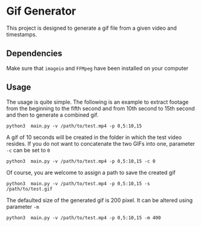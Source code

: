 # Gif Generator

This project is designed to generate a gif file from a given 
video and timestamps.

## Dependencies

Make sure that `imageio` and `FFMpeg` have been installed on
your computer

## Usage

The usage is quite simple. The following is an example to extract 
footage from the beginning to the fifth second and from 10th 
second to 15th second and then to generate a combined gif.
```
python3  main.py -v /path/to/test.mp4 -p 0,5:10,15
```
A gif of 10 seconds will be created in the folder in which the
test video resides. If you do not want to concatenate the two
GIFs into one, parameter `-c` can be set to `0`
```
python3  main.py -v /path/to/test.mp4 -p 0,5:10,15 -c 0
```
Of course, you are welcome to assign a path
to save the created gif
```
python3  main.py -v /path/to/test.mp4 -p 0,5:10,15 -s /path/to/test.gif
```
The defaulted size of the generated gif is 200 pixel. It can be
altered using parameter `-m`
```
python3  main.py -v /path/to/test.mp4 -p 0,5:10,15 -m 400
```
